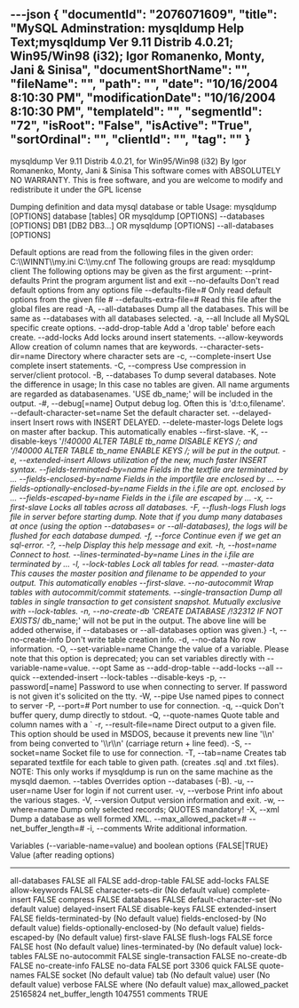 ---json
{
  "documentId": "2076071609",
  "title": "MySQL Adminstration: mysqldump Help Text;mysqldump  Ver 9.11 Distrib 4.0.21; Win95/Win98 (i32); Igor Romanenko, Monty, Jani & Sinisa",
  "documentShortName": "",
  "fileName": "",
  "path": "",
  "date": "10/16/2004 8:10:30 PM",
  "modificationDate": "10/16/2004 8:10:30 PM",
  "templateId": "",
  "segmentId": "72",
  "isRoot": "False",
  "isActive": "True",
  "sortOrdinal": "",
  "clientId": "",
  "tag": ""
}
---

mysqldump  Ver 9.11 Distrib 4.0.21, for Win95/Win98 (i32)
By Igor Romanenko, Monty, Jani & Sinisa
This software comes with ABSOLUTELY NO WARRANTY. This is free software,
and you are welcome to modify and redistribute it under the GPL license

Dumping definition and data mysql database or table
Usage: mysqldump [OPTIONS] database [tables]
OR     mysqldump [OPTIONS] --databases [OPTIONS] DB1 [DB2 DB3...]
OR     mysqldump [OPTIONS] --all-databases [OPTIONS]

Default options are read from the following files in the given order:
C:&bsol;&bsol;WINNT&bsol;&bsol;my.ini C:&bsol;&bsol;my.cnf
The following groups are read: mysqldump client
The following options may be given as the first argument:
--print-defaults        Print the program argument list and exit
--no-defaults           Don't read default options from any options file
--defaults-file=#       Only read default options from the given file #
--defaults-extra-file=# Read this file after the global files are read
  -A, --all-databases Dump all the databases. This will be same as --databases
                      with all databases selected.
  -a, --all           Include all MySQL specific create options.
  --add-drop-table    Add a 'drop table' before each create.
  --add-locks         Add locks around insert statements.
  --allow-keywords    Allow creation of column names that are keywords.
  --character-sets-dir=name
                      Directory where character sets are
  -c, --complete-insert
                      Use complete insert statements.
  -C, --compress      Use compression in server/client protocol.
  -B, --databases     To dump several databases. Note the difference in usage;
                      In this case no tables are given. All name arguments are
                      regarded as databasenames. 'USE db_name;' will be
                      included in the output.
  -#, --debug[=name]  Output debug log. Often this is 'd:t:o,filename'.
  --default-character-set=name
                      Set the default character set.
  --delayed-insert    Insert rows with INSERT DELAYED.
  --delete-master-logs
                      Delete logs on master after backup. This automatically
                      enables --first-slave.
  -K, --disable-keys  '/*!40000 ALTER TABLE tb_name DISABLE KEYS */; and
                      '/*!40000 ALTER TABLE tb_name ENABLE KEYS */; will be put
                      in the output.
  -e, --extended-insert
                      Allows utilization of the new, much faster INSERT syntax.
  --fields-terminated-by=name
                      Fields in the textfile are terminated by ...
  --fields-enclosed-by=name
                      Fields in the importfile are enclosed by ...
  --fields-optionally-enclosed-by=name
                      Fields in the i.file are opt. enclosed by ...
  --fields-escaped-by=name
                      Fields in the i.file are escaped by ...
  -x, --first-slave   Locks all tables across all databases.
  -F, --flush-logs    Flush logs file in server before starting dump. Note that
                      if you dump many databases at once (using the option
                      --databases= or --all-databases), the logs will be
                      flushed for each database dumped.
  -f, --force         Continue even if we get an sql-error.
  -?, --help          Display this help message and exit.
  -h, --host=name     Connect to host.
  --lines-terminated-by=name
                      Lines in the i.file are terminated by ...
  -l, --lock-tables   Lock all tables for read.
  --master-data       This causes the master position and filename to be
                      appended to your output. This automatically enables
                      --first-slave.
  --no-autocommit     Wrap tables with autocommit/commit statements.
  --single-transaction
                      Dump all tables in single transaction to get consistent
                      snapshot. Mutually exclusive with --lock-tables.
  -n, --no-create-db  'CREATE DATABASE /*!32312 IF NOT EXISTS*/ db_name;' will
                      not be put in the output. The above line will be added
                      otherwise, if --databases or --all-databases option was
                      given.}
  -t, --no-create-info
                      Don't write table creation info.
  -d, --no-data       No row information.
  -O, --set-variable=name
                      Change the value of a variable. Please note that this
                      option is deprecated; you can set variables directly with
                      --variable-name=value.
  --opt               Same as --add-drop-table --add-locks --all --quick
                      --extended-insert --lock-tables --disable-keys
  -p, --password[=name]
                      Password to use when connecting to server. If password is
                      not given it's solicited on the tty.
  -W, --pipe          Use named pipes to connect to server
  -P, --port=#        Port number to use for connection.
  -q, --quick         Don't buffer query, dump directly to stdout.
  -Q, --quote-names   Quote table and column names with a `
  -r, --result-file=name
                      Direct output to a given file. This option should be used
                      in MSDOS, because it prevents new line '&bsol;&bsol;n' from being
                      converted to '&bsol;&bsol;r&bsol;&bsol;n' (carriage return + line feed).
  -S, --socket=name   Socket file to use for connection.
  -T, --tab=name      Creates tab separated textfile for each table to given
                      path. (creates .sql and .txt files). NOTE: This only
                      works if mysqldump is run on the same machine as the
                      mysqld daemon.
  --tables            Overrides option --databases (-B).
  -u, --user=name     User for login if not current user.
  -v, --verbose       Print info about the various stages.
  -V, --version       Output version information and exit.
  -w, --where=name    Dump only selected records; QUOTES mandatory!
  -X, --xml           Dump a database as well formed XML.
  --max_allowed_packet=#
  --net_buffer_length=#
  -i, --comments      Write additional information.

Variables (--variable-name=value)
and boolean options {FALSE|TRUE}  Value (after reading options)
--------------------------------- -----------------------------
all-databases                     FALSE
all                               FALSE
add-drop-table                    FALSE
add-locks                         FALSE
allow-keywords                    FALSE
character-sets-dir                (No default value)
complete-insert                   FALSE
compress                          FALSE
databases                         FALSE
default-character-set             (No default value)
delayed-insert                    FALSE
disable-keys                      FALSE
extended-insert                   FALSE
fields-terminated-by              (No default value)
fields-enclosed-by                (No default value)
fields-optionally-enclosed-by     (No default value)
fields-escaped-by                 (No default value)
first-slave                       FALSE
flush-logs                        FALSE
force                             FALSE
host                              (No default value)
lines-terminated-by               (No default value)
lock-tables                       FALSE
no-autocommit                     FALSE
single-transaction                FALSE
no-create-db                      FALSE
no-create-info                    FALSE
no-data                           FALSE
port                              3306
quick                             FALSE
quote-names                       FALSE
socket                            (No default value)
tab                               (No default value)
user                              (No default value)
verbose                           FALSE
where                             (No default value)
max_allowed_packet                25165824
net_buffer_length                 1047551
comments                          TRUE
